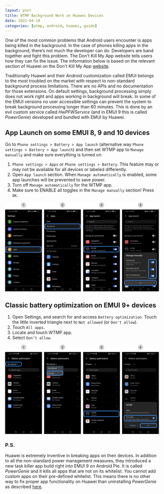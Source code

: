 ```yaml
---
layout: post
title: WTMP Background Work on Huawei Devices
date: 2022-04-10
categories: [wtmp, android, huawei, guide]
---
```


One of the most common problems that Android users encounter is apps being killed in the background. 
In the case of phones killing apps in the background, there’s not much the developer can do. 
Developers are band together and fight this problem. The Don’t Kill My App website tells users how they can fix the issue.
The information below is based on the relevant section of Huawei on the Don't Kill My App [website](https://dontkillmyapp.com/huawei).

Traditionally Huawei and their Android customization called EMUI belongs to the most troubled on the market with respect to non-standard background process limitations.
There are no APIs and no documentation for those extensions. On default settings, background processing simply does not work right and apps working in background will break.
In some of the EMUI versions no user accessible settings can prevent the system to break background processing longer than 60 minutes.
This is done by an evil custom service called *HwPFWService* (and in EMUI 9 this is called *PowerGenie*) developed and bundled with EMUI by Huawei.

## App Launch on some EMUI 8, 9 and 10 devices

Go to `Phone settings > Battery > App launch` (alternative way `Phone settings > Battery > App launch`) and then set WTMP app to `Manage manually` and make sure everything is turned on.

1. `Phone settings > Apps` or `Phone settings > Battery`. This feature may or may not be available for all devices or labeled differently.
2. Open `App launch` section. When `Manage automatically` is enabled, some app launches will be prevented to save power.
3. Turn off `Manage automatically` for the WTMP app.
4. Make sure to ENABLE all toggles in the `Manage manually` section! Press `OK`.

![app_launch_emui](https://raw.githubusercontent.com/mdnghtdv/mdnghtdv.github.io/main/assets/images/app_launch_emui.png)

## Classic battery optimization on EMUI 9+ devices

1. Open Settings, and search for and access `Battery optimization`. Touch the little inverted triangle next to `Not allowed` (or `Don't allow`).
2. Touch `All apps`.
3. Locate and touch WTMP app.
4. Select `Don’t allow`.

![bat_opt_emui](https://raw.githubusercontent.com/mdnghtdv/mdnghtdv.github.io/main/assets/images/bat_opt_emui.png)

### P.S.

Huawei is extremely inventive in breaking apps on their devices. In addition to all the non-standard power management measures, they introduced a new task killer app build right into EMUI 9 on Android Pie.
It is called *PowerGenie* and it kills all apps that are not on its whitelist. You cannot add custom apps on their pre-defined whitelist. 
This means there is no other way to fix proper app functionality on Huawei than uninstalling *PowerGenie* as described [here](https://dontkillmyapp.com/huawei).
